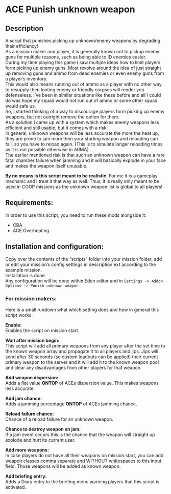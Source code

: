 # ACE Punish unknown weapon
## Description
A script that punishes picking up unknown/enemy weapons by degrading their efficiency!\
As a mission maker and player, it is generally known not to pickup enemy guns for multiple reasons, such as being able to ID enemies easier.\
During my time playing this game I saw multiple ideas how to limit players form picking up enemy guns. Most revolve around the idea of just straight up removing guns and ammo from dead enemies or even enemy guns from a player’s inventory.\
This would also means running out of ammo as a player with no other way to resupply then looting enemy or friendly corpses will render you defenseless. I’ve been in similar situations like these before and all I could do was hope my squad would not run out of ammo or some other squad would safe us.\
So, I started thinking of a way to discourage players form picking up enemy weapons, but not outright remove the option for them.\
As a solution I came up with a system which makes enemy weapons less efficient and still usable, but it comes with a risk.\
In general, unknown weapons will be less accurate the more the heat up, they are prone to jam more then your starting weapon and reloading can fail, so you have to reload again. (This is to simulate longer reloading times as it is not possible otherwise in ARMA)\
The earlier mentioned risk is that such an unknown weapon can have a rare fatal chamber failure when jamming and it will basically explode in your face and makes the weapon itself unusable.

__By no means is this script meant to be realistic.__ For me it is a gameplay mechanic and I treat it that way as well. Thus, it is really only meant to be used in COOP missions as the unknown weapon list is global to all players!

## Requirements:
In order to use this script, you need to run these mods alongside it:
* CBA
* ACE Overheating

## Installation and configuration:
Copy over the contents of the “scripts” folder into your mission folder, add or edit your mission’s config settings in description.ext according to the example mission.\
Installation is done.\
Any configuration will be done within Eden editor and in `Settings -> Addon Options -> Punish unknown weapon`

### For mission makers:
Here is a small rundown what which setting does and how in general this script works.

__Enable:__  
Enables the script on mission start.

__Wait after mission begin:__\
This script will add all primary weapons from any player after the set time to the known weapon array and propagate it to all players and jips. Jips will send after 30 seconds (so custom loadouts can be applied) their current primary weapon to the server and it will add it to the known weapon pool and clear any disadvantages from other players for that weapon.

__Add weapon dispersion:__\
Adds a flat value **ONTOP** of ACEs dispersion value. This makes weapons less accurate.

__Add jam chance:__\
Adds a jamming percentage **ONTOP** of ACEs jamming chance.

__Reload failure chance:__\
Chance of a reload failure for an unknown weapon.

__Chance to destroy weapon on jam:__\
If a jam event occurs this is the chance that the weapon will straight up explode and hurt its current user.

__Add more weapons:__ \
In case players do not have all their weapons on mission start, you can add weapon classes comma separate and WITHOUT whitespaces to this input field. Those weapons will be added as known weapon.

__Add briefing entry:__\
Adds a Diary entry to the briefing menu warning players that this script is activated. 

